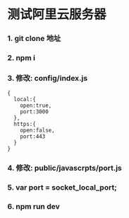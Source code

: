 
# 测试阿里云服务器

### 1. git clone 地址
### 2. npm i
### 3. 修改: config/index.js 
```
{
  local:{
    open:true,
    port:3000
  },
  https:{
    open:false,
    port:443
  }
}
```
### 4. 修改: public/javascrpts/port.js
### 5. var port = socket_local_port;
### 6. npm run dev